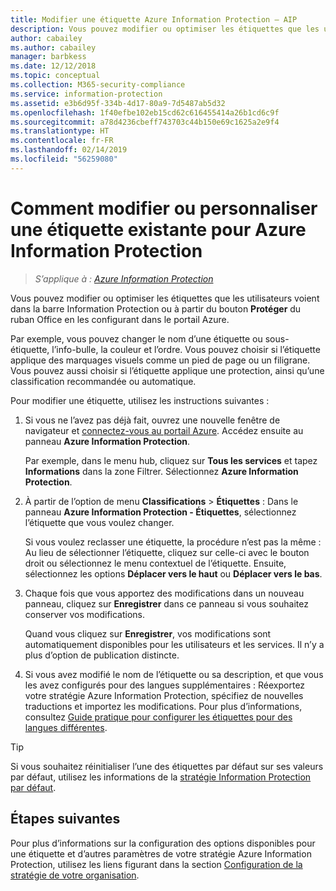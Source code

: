```yaml
---
title: Modifier une étiquette Azure Information Protection – AIP
description: Vous pouvez modifier ou optimiser les étiquettes que les utilisateurs voient dans la barre Information Protection en les configurant dans la stratégie Azure Information Protection.
author: cabailey
ms.author: cabailey
manager: barbkess
ms.date: 12/12/2018
ms.topic: conceptual
ms.collection: M365-security-compliance
ms.service: information-protection
ms.assetid: e3b6d95f-334b-4d17-80a9-7d5487ab5d32
ms.openlocfilehash: 1f40efbe102eb15cd62c616455414a26b1cd6c9f
ms.sourcegitcommit: a78d4236cbeff743703c44b150e69c1625a2e9f4
ms.translationtype: HT
ms.contentlocale: fr-FR
ms.lasthandoff: 02/14/2019
ms.locfileid: "56259080"
---
```

# <a name="how-to-change-or-customize-an-existing-label-for-azure-information-protection"></a>Comment modifier ou personnaliser une étiquette existante pour Azure Information Protection

>*S’applique à : [Azure Information Protection](https://azure.microsoft.com/pricing/details/information-protection)*

Vous pouvez modifier ou optimiser les étiquettes que les utilisateurs voient dans la barre Information Protection ou à partir du bouton **Protéger** du ruban Office en les configurant dans le portail Azure.

Par exemple, vous pouvez changer le nom d’une étiquette ou sous-étiquette, l’info-bulle, la couleur et l’ordre. Vous pouvez choisir si l’étiquette applique des marquages visuels comme un pied de page ou un filigrane. Vous pouvez aussi choisir si l’étiquette applique une protection, ainsi qu’une classification recommandée ou automatique.

Pour modifier une étiquette, utilisez les instructions suivantes :

1. Si vous ne l’avez pas déjà fait, ouvrez une nouvelle fenêtre de navigateur et [connectez-vous au portail Azure](configure-policy.md#signing-in-to-the-azure-portal). Accédez ensuite au panneau **Azure Information Protection**. 
    
    Par exemple, dans le menu hub, cliquez sur **Tous les services** et tapez **Informations** dans la zone Filtrer. Sélectionnez **Azure Information Protection**.

2. À partir de l’option de menu **Classifications** > **Étiquettes** : Dans le panneau **Azure Information Protection - Étiquettes**, sélectionnez l’étiquette que vous voulez changer.

    Si vous voulez reclasser une étiquette, la procédure n’est pas la même : Au lieu de sélectionner l’étiquette, cliquez sur celle-ci avec le bouton droit ou sélectionnez le menu contextuel de l’étiquette. Ensuite, sélectionnez les options **Déplacer vers le haut** ou **Déplacer vers le bas**.

3. Chaque fois que vous apportez des modifications dans un nouveau panneau, cliquez sur **Enregistrer** dans ce panneau si vous souhaitez conserver vos modifications.
    
    Quand vous cliquez sur **Enregistrer**, vos modifications sont automatiquement disponibles pour les utilisateurs et les services. Il n’y a plus d’option de publication distincte.

4. Si vous avez modifié le nom de l’étiquette ou sa description, et que vous les avez configurés pour des langues supplémentaires : Réexportez votre stratégie Azure Information Protection, spécifiez de nouvelles traductions et importez les modifications. Pour plus d’informations, consultez [Guide pratique pour configurer les étiquettes pour des langues différentes](configure-policy-languages.md).

> [!TIP]
>Si vous souhaitez réinitialiser l’une des étiquettes par défaut sur ses valeurs par défaut, utilisez les informations de la [stratégie Information Protection par défaut](configure-policy-default.md).

## <a name="next-steps"></a>Étapes suivantes

Pour plus d’informations sur la configuration des options disponibles pour une étiquette et d’autres paramètres de votre stratégie Azure Information Protection, utilisez les liens figurant dans la section [Configuration de la stratégie de votre organisation](configure-policy.md#configuring-your-organizations-policy).



